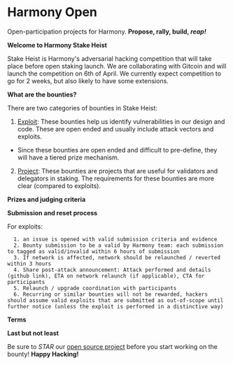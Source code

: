 # Harmony Open

Open-participation projects for Harmony.  **Propose, rally, build, *reap!***


**Welcome to Harmony Stake Heist**

Stake Heist is Harmony's adversarial hacking competition that will take place before open staking launch. We are collaborating with Gitcoin and will launch the competition on 6th of April. We currently expect competition to go for 2 weeks, but also likely to have some extensions. 

**What are the bounties?**

There are two categories of bounties in Stake Heist:
1. [Exploit](https://github.com/harmony-one/harmony/labels/exploit): These bounties help us identify vulnerabilities in our design and code. These are open ended and usually include attack vectors and exploits.
  - Since these bounties are open ended and difficult to pre-define, they will have a tiered prize mechanism.

2. [Project](https://github.com/harmony-one/harmony/labels/project): These bounties are projects that are useful for validators and delegators in staking. The requirements for these bounties are more clear (compared to exploits).

**Prizes and judging criteria**

**Submission and reset process**

For exploits:

      1. an issue is opened with valid submission criteria and evidence
      2. Bounty submission to be a valid by Harmony team: each submission to tagged as valid/invalid within 6 hours of submission
      3. If network is affected, network should be relaunched / reverted within 3 hours
      4. Share post-attack announcement: Attack performed and details (github link), ETA on network relaunch (if applicable), CTA for participants
      5. Relaunch / upgrade coordination with participants
      6. Recurring or similar bounties will not be rewarded, hackers should assume valid exploits that are submitted as out-of-scope until further notice (unless the exploit is performed in a distinctive way)

**Terms**

**Last but not least**

Be sure to *STAR* our [open source project](https://github.com/harmony-one/harmony) before you start working on the bounty!  **Happy Hacking!**
